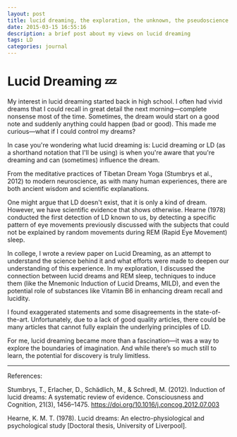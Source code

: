 ```yaml
---
layout: post
title: lucid dreaming, the exploration, the unknown, the pseudoscience (?)
date: 2015-03-15 16:55:16
description: a brief post about my views on lucid dreaming
tags: LD
categories: journal
---
```


# Lucid Dreaming 💤

My interest in lucid dreaming started back in high school. I often had vivid dreams that I could recall in great detail the next morning—complete nonsense most of the time. Sometimes, the dream would start on a good note and suddenly anything could happen (bad or good). This made me curious—what if I could control my dreams?

In case you're wondering what lucid dreaming is: Lucid dreaming or LD (as a shorthand notation that I'll be using) is when you're aware that you're dreaming and can (sometimes) influence the dream.

From the meditative practices of Tibetan Dream Yoga (Stumbrys et al., 2012) to modern neuroscience, as with many human experiences, there are both ancient wisdom and scientific explanations.

One might argue that LD doesn't exist, that it is only a kind of dream. However, we have scientific evidence that shows otherwise. Hearne (1978) conducted the first detection of LD known to us, by detecting a specific pattern of eye movements previously discussed with the subjects that could not be explained by random movements during REM (Rapid Eye Movement) sleep.

In college, I wrote a review paper on Lucid Dreaming, as an attempt to understand the science behind it and what efforts were made to deepen our understanding of this experience. In my exploration, I discussed the connection between lucid dreams and REM sleep, techniques to induce them (like the Mnemonic Induction of Lucid Dreams, MILD), and even the potential role of substances like Vitamin B6 in enhancing dream recall and lucidity.

I found exaggerated statements and some disagreements in the state-of-the-art. Unfortunately, due to a lack of good quality articles, there could be many articles that cannot fully explain the underlying principles of LD.

For me, lucid dreaming became more than a fascination—it was a way to explore the boundaries of imagination. And while there’s so much still to learn, the potential for discovery is truly limitless.

---

References:

Stumbrys, T., Erlacher, D., Schädlich, M., & Schredl, M. (2012). Induction of lucid dreams: A systematic review of evidence. Consciousness and Cognition, 21(3), 1456–1475. https://doi.org/10.1016/j.concog.2012.07.003

Hearne, K. M. T. (1978). Lucid dreams: An electro-physiological and psychological study [Doctoral thesis, University of Liverpool].
